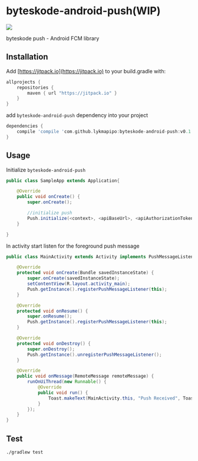 byteskode-android-push(WIP)
=========================

[![](https://jitpack.io/v/lykmapipo/byteskode-android-push.svg)](https://jitpack.io/#lykmapipo/byteskode-android-push)


byteskode push - Android FCM library

## Installation
Add [https://jitpack.io](https://jitpack.io) to your build.gradle with:
```gradle
allprojects {
    repositories {
        maven { url "https://jitpack.io" }
    }
}
```
add `byteskode-android-push` dependency into your project

```gradle
dependencies {
    compile 'compile 'com.github.lykmapipo:byteskode-android-push:v0.1.0'
}
```

## Usage

Initialize `byteskode-android-push`

```java
public class SampleApp extends Application{

    @Override
    public void onCreate() {
        super.onCreate();

        //initialize push
        Push.initialize(<context>, <apiBaseUrl>, <apiAuthorizationToken>);
    }

}
```

In activity start listen for the foreground push message

```java
public class MainActivity extends Activity implements PushMessageListener {

    @Override
    protected void onCreate(Bundle savedInstanceState) {
        super.onCreate(savedInstanceState);
        setContentView(R.layout.activity_main);
        Push.getInstance().registerPushMessageListener(this);
    }

    @Override
    protected void onResume() {
        super.onResume();
        Push.getInstance().registerPushMessageListener(this);
    }

    @Override
    protected void onDestroy() {
        super.onDestroy();
        Push.getInstance().unregisterPushMessageListener();
    }

    @Override
    public void onMessage(RemoteMessage remoteMessage) {
        runOnUiThread(new Runnable() {
            @Override
            public void run() {
                Toast.makeText(MainActivity.this, "Push Received", Toast.LENGTH_SHORT).show();
            }
        });
    }
}
```

## Test
```sh
./gradlew test
```
